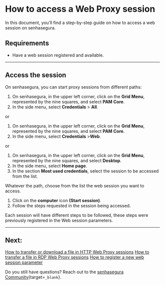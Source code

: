 # How to access a Web Proxy session

In this document, you’ll find a step-by-step guide on how to access a web session on senhasegura.

## Requirements

* Have a web session registered and available.

---
## Access the session
On senhasegura, you can start proxy sessions from different paths:

1. On senhasegura, in the upper left corner, click on the **Grid Menu**, represented by the nine squares, and select **PAM Core**.
2. In the side menu, select **Credentials** > **All**.

or

1. On senhasegura, in the upper left corner, click on the **Grid Menu**, represented by the nine squares, and select **PAM Core**.
2. In the side menu, select **Credentials** >**Web**.

or

1. On senhasegura, in the upper left corner, click on the **Grid Menu**, represented by the nine squares, and select **Desktop**.
2. In the side menu, select **Home page**.
3. In the section **Most used credentials**, select the session to be accessed from the list.

Whatever the path, choose from the list the web session you want to access.

1. Click on the **computer** icon **(Start session)**.
2. Follow the steps requested in the session being accessed.

Each session will have different steps to be followed, these steps were previously registered in the Web session parameters.

---
## Next:
[How to transfer or download a file in HTTP Web Proxy sessions](/v3-32/docs/pam-session-how-to-transfer-or-download-a-file-in-http-web-proxy-sessions)
[How to transfer a file in RDP Web Proxy sessions](/v3-32/docs/pam-session-how-to-transfer-a-file-over-rdp-web-proxy-sessions)
[How to register a new web session parameter](/v3-32/docs/pam-session-how-to-register-a-new-web-session-parameter)

Do you still have questions? Reach out to the [senhasegura Community](https://community.senhasegura.io/){target=`_blank`}.